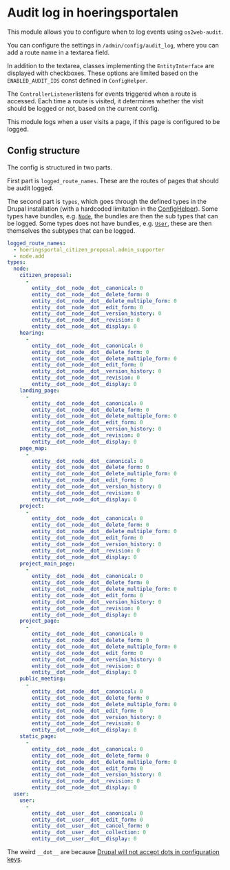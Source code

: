 # Audit log in hoeringsportalen

This module allows you to configure when to log events using `os2web-audit`.

You can configure the settings in `/admin/config/audit_log`, where you can add a route name in a textarea field.

In addition to the textarea, classes implementing the `EntityInterface` are displayed with checkboxes. These options are
limited based on the `ENABLED_AUDIT_IDS` const defined in `ConfigHelper`.

The `ControllerListener`listens for events triggered when a route is accessed. Each time a route is visited, it
determines whether the visit should be logged or not, based on the current config.

This module logs when a user visits a page, if this page is configured to be logged.

## Config structure

The config is structured in two parts.

First part is `logged_route_names`. These are the routes of pages that should be audit logged.

The second part is `types`, which goes through the defined types in the Drupal installation (with a hardcoded limitation
in the
[ConfigHelper](https://github.com/itk-dev/hoeringsportal/blob/f454ccf38a6e0b8e2d2eb85b0982ab0d2be43623/web/modules/custom/hoeringsportal_audit_log/src/Helpers/ConfigHelper.php#L14)).
Some types have bundles, e.g.
[`Node`](https://api.drupal.org/api/drupal/core%21modules%21node%21src%21Entity%21Node.php/class/Node/8.9.x), the
bundles are then the sub types that can be logged. Some types does not have bundles, e.g.
[`User`](https://api.drupal.org/api/drupal/core%21modules%21user%21src%21Entity%21User.php/class/User/9), these are then
themselves the subtypes that can be logged.

```yml
logged_route_names:
  - hoeringsportal_citizen_proposal.admin_supporter
  - node.add
types:
  node:
    citizen_proposal:
      -
        entity__dot__node__dot__canonical: 0
        entity__dot__node__dot__delete_form: 0
        entity__dot__node__dot__delete_multiple_form: 0
        entity__dot__node__dot__edit_form: 0
        entity__dot__node__dot__version_history: 0
        entity__dot__node__dot__revision: 0
        entity__dot__node__dot__display: 0
    hearing:
      -
        entity__dot__node__dot__canonical: 0
        entity__dot__node__dot__delete_form: 0
        entity__dot__node__dot__delete_multiple_form: 0
        entity__dot__node__dot__edit_form: 0
        entity__dot__node__dot__version_history: 0
        entity__dot__node__dot__revision: 0
        entity__dot__node__dot__display: 0
    landing_page:
      -
        entity__dot__node__dot__canonical: 0
        entity__dot__node__dot__delete_form: 0
        entity__dot__node__dot__delete_multiple_form: 0
        entity__dot__node__dot__edit_form: 0
        entity__dot__node__dot__version_history: 0
        entity__dot__node__dot__revision: 0
        entity__dot__node__dot__display: 0
    page_map:
      -
        entity__dot__node__dot__canonical: 0
        entity__dot__node__dot__delete_form: 0
        entity__dot__node__dot__delete_multiple_form: 0
        entity__dot__node__dot__edit_form: 0
        entity__dot__node__dot__version_history: 0
        entity__dot__node__dot__revision: 0
        entity__dot__node__dot__display: 0
    project:
      -
        entity__dot__node__dot__canonical: 0
        entity__dot__node__dot__delete_form: 0
        entity__dot__node__dot__delete_multiple_form: 0
        entity__dot__node__dot__edit_form: 0
        entity__dot__node__dot__version_history: 0
        entity__dot__node__dot__revision: 0
        entity__dot__node__dot__display: 0
    project_main_page:
      -
        entity__dot__node__dot__canonical: 0
        entity__dot__node__dot__delete_form: 0
        entity__dot__node__dot__delete_multiple_form: 0
        entity__dot__node__dot__edit_form: 0
        entity__dot__node__dot__version_history: 0
        entity__dot__node__dot__revision: 0
        entity__dot__node__dot__display: 0
    project_page:
      -
        entity__dot__node__dot__canonical: 0
        entity__dot__node__dot__delete_form: 0
        entity__dot__node__dot__delete_multiple_form: 0
        entity__dot__node__dot__edit_form: 0
        entity__dot__node__dot__version_history: 0
        entity__dot__node__dot__revision: 0
        entity__dot__node__dot__display: 0
    public_meeting:
      -
        entity__dot__node__dot__canonical: 0
        entity__dot__node__dot__delete_form: 0
        entity__dot__node__dot__delete_multiple_form: 0
        entity__dot__node__dot__edit_form: 0
        entity__dot__node__dot__version_history: 0
        entity__dot__node__dot__revision: 0
        entity__dot__node__dot__display: 0
    static_page:
      -
        entity__dot__node__dot__canonical: 0
        entity__dot__node__dot__delete_form: 0
        entity__dot__node__dot__delete_multiple_form: 0
        entity__dot__node__dot__edit_form: 0
        entity__dot__node__dot__version_history: 0
        entity__dot__node__dot__revision: 0
        entity__dot__node__dot__display: 0
  user:
    user:
      -
        entity__dot__user__dot__canonical: 0
        entity__dot__user__dot__edit_form: 0
        entity__dot__user__dot__cancel_form: 0
        entity__dot__user__dot__collection: 0
        entity__dot__user__dot__display: 0
```

The weird `__dot__` are because [Drupal will not accept dots in configuration keys](https://www.drupal.org/node/2297311).
